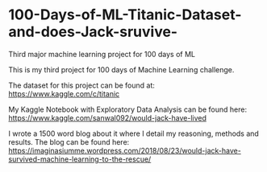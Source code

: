 # 100-Days-of-ML-Titanic-Dataset-and-does-Jack-sruvive-
Third major machine learning project for 100 days of ML

This is my third project for 100 days of Machine Learning challenge. 

The dataset for this project can be found at: https://www.kaggle.com/c/titanic

My Kaggle Notebook with Exploratory Data Analysis can be found here:
https://www.kaggle.com/sanwal092/would-jack-have-lived

I wrote a 1500 word blog about it where I detail my reasoning, methods and results.
The blog can be found here:
https://imaginasiumme.wordpress.com/2018/08/23/would-jack-have-survived-machine-learning-to-the-rescue/
